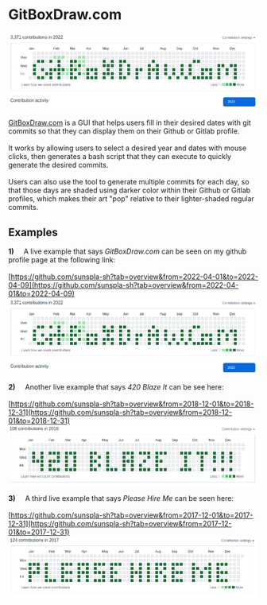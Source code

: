 # GitBoxDraw.com

![GitBoxDraw.com](./git-box-draw.png)
\
\
[GitBoxDraw.com](https://gitboxdraw.com) is a GUI that helps users fill in their desired dates with git commits so that they can display them on their Github or Gitlab profile.
\
\
It works by allowing users to select a desired year and dates with mouse clicks, then
generates a bash script that they can execute to quickly generate the desired commits.
\
\
Users can also use the tool to generate multiple commits for each day, so that those days are shaded using darker color within their Github or Gitlab profiles, which makes their art "pop" relative to their lighter-shaded regular commits.

## Examples

**1)** &nbsp;&nbsp;&nbsp; A live example that says *GitBoxDraw.com* can be seen on my github profile page at the following link:
\
\
[https://github.com/sunspla-sh?tab=overview&from=2022-04-01&to=2022-04-09](https://github.com/sunspla-sh?tab=overview&from=2022-04-01&to=2022-04-09)
![GitBoxDraw.com](./git-box-draw.png)  

**2)** &nbsp;&nbsp;&nbsp; Another live example that says *420 Blaze It* can be see here:
\
\
[https://github.com/sunspla-sh?tab=overview&from=2018-12-01&to=2018-12-31](https://github.com/sunspla-sh?tab=overview&from=2018-12-01&to=2018-12-31)
![420 Blaze It](./420-blaze-it.png)  

**3)** &nbsp;&nbsp;&nbsp; A third live example that says *Please Hire Me* can be seen here:
\
\
[https://github.com/sunspla-sh?tab=overview&from=2017-12-01&to=2017-12-31](https://github.com/sunspla-sh?tab=overview&from=2017-12-01&to=2017-12-31)
![Please Hire Me](./please-hire-me.png)
